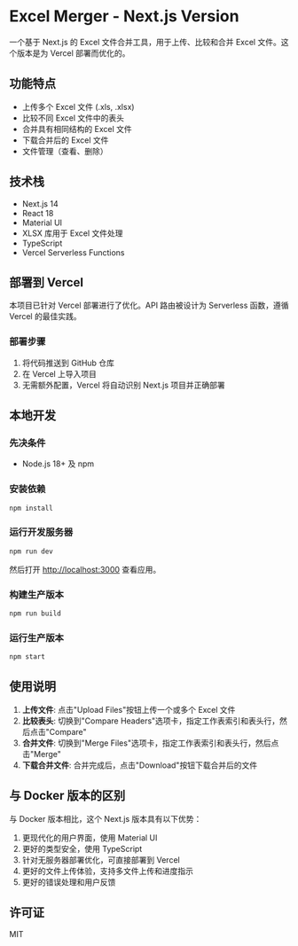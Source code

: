 # Excel Merger - Next.js Version

一个基于 Next.js 的 Excel 文件合并工具，用于上传、比较和合并 Excel 文件。这个版本是为 Vercel 部署而优化的。

## 功能特点

- 上传多个 Excel 文件 (.xls, .xlsx)
- 比较不同 Excel 文件中的表头
- 合并具有相同结构的 Excel 文件
- 下载合并后的 Excel 文件
- 文件管理（查看、删除）

## 技术栈

- Next.js 14
- React 18
- Material UI
- XLSX 库用于 Excel 文件处理
- TypeScript
- Vercel Serverless Functions

## 部署到 Vercel

本项目已针对 Vercel 部署进行了优化。API 路由被设计为 Serverless 函数，遵循 Vercel 的最佳实践。

### 部署步骤

1. 将代码推送到 GitHub 仓库
2. 在 Vercel 上导入项目
3. 无需额外配置，Vercel 将自动识别 Next.js 项目并正确部署

## 本地开发

### 先决条件

- Node.js 18+ 及 npm

### 安装依赖

```bash
npm install
```

### 运行开发服务器

```bash
npm run dev
```

然后打开 [http://localhost:3000](http://localhost:3000) 查看应用。

### 构建生产版本

```bash
npm run build
```

### 运行生产版本

```bash
npm start
```

## 使用说明

1. **上传文件**: 点击"Upload Files"按钮上传一个或多个 Excel 文件
2. **比较表头**: 切换到"Compare Headers"选项卡，指定工作表索引和表头行，然后点击"Compare"
3. **合并文件**: 切换到"Merge Files"选项卡，指定工作表索引和表头行，然后点击"Merge"
4. **下载合并文件**: 合并完成后，点击"Download"按钮下载合并后的文件

## 与 Docker 版本的区别

与 Docker 版本相比，这个 Next.js 版本具有以下优势：

1. 更现代化的用户界面，使用 Material UI
2. 更好的类型安全，使用 TypeScript
3. 针对无服务器部署优化，可直接部署到 Vercel
4. 更好的文件上传体验，支持多文件上传和进度指示
5. 更好的错误处理和用户反馈

## 许可证

MIT 